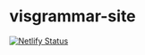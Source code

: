 # visgrammar-site

[![Netlify Status](https://api.netlify.com/api/v1/badges/7de3e805-cf40-420f-8e62-9b8cbb4d1f05/deploy-status)](https://app.netlify.com/sites/sig-visgrammar/deploys)
